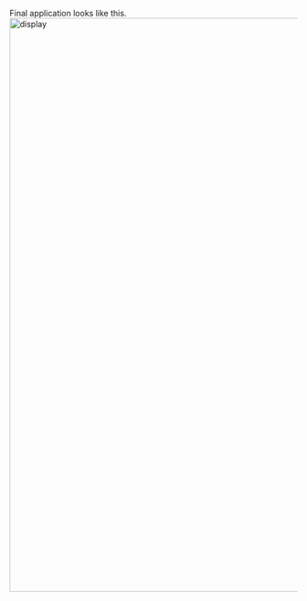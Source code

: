 Final application looks like this.
<img width="1005" alt="display" src="https://github.com/Rupesh-132/Sorting_Algorithms_visualizer/assets/79595858/3a69695c-ac46-4f4a-92f2-d6773f69aa7b">
